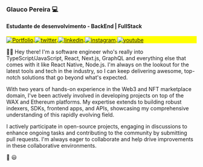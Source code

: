 
 <h3> Glauco Pereira 💻 </h3>
 <h4>Estudante de desenvolvimento - BackEnd | FullStack</h4>
   
 <p align="left" style="background:yellow">
      <a href="https://glaucopereira.com" target="_blank">
        <img align="center" src="https://img.shields.io/badge/-GlaucPereira-05122A?style=flat&logo=codepen" alt="Portfolio"/>
      </a>
      <a href="https://twitter.com/tgmarinho" target="_blank">
        <img align="center" src="https://img.shields.io/badge/-tgmarinho-05122A?style=flat&logo=twitter" alt="twitter"/>  
      </a>
      <a href="https://linkedin.com/in/tgmarinho" target="_blank">
        <img align="center" src="https://img.shields.io/badge/-tgmarinho-05122A?style=flat&logo=linkedin" alt="linkedin"/>
      </a>
      <a href="https://instagram.com/tgmarinho" target="_blank">
      <img align="center" src="https://img.shields.io/badge/-tgmarinho-05122A?style=flat&logo=instagram" alt="instagram"/>
      </a>
      <a href="https://youtube.com/tgmarinho" target="_blank">
      <img align="center" src="https://img.shields.io/badge/-tgmarinho-05122A?style=flat&logo=youtube" alt="youtube"/>
      </a>
  </p>
      </a>
 
👋🏻 Hey there! I'm a software engineer who's really into TypeScript/JavaScript, React, Next.js, GraphQL and everything else that comes with it like React Native, Node.js. 
I'm always on the lookout for the latest tools and tech in the industry, so I can keep delivering awesome, top-notch solutions that go beyond what's expected.

With two years of hands-on experience in the Web3 and NFT marketplace domain, I've been actively involved in developing projects on top of the WAX and Ethereum platforms. My expertise extends to building robust indexers, SDKs, frontend apps, and APIs, showcasing my comprehensive understanding of this rapidly evolving field.

I actively participate in open-source projects, engaging in discussions to enhance ongoing tasks and contributing to the community by submitting pull requests. I'm always eager to collaborate and help drive improvements in these collaborative environments.
  
  🚀 😃
